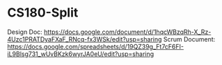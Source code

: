 # CS180-Split

Design Doc: https://docs.google.com/document/d/1hqcWBzqRh-X_Rz-4Uzc1PRATDyaFXaF_RNcq-fx3WSk/edit?usp=sharing
Scrum Document: https://docs.google.com/spreadsheets/d/19QZ39g_Ft7cF6FI-iL9Blsg731_wUvBKzk6wyrJA0eU/edit?usp=sharing
